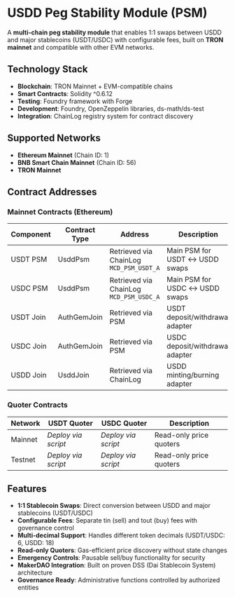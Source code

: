 # USDD Peg Stability Module (PSM)

A **multi-chain peg stability module** that enables 1:1 swaps between USDD and major stablecoins (USDT/USDC) with configurable fees, built on **TRON mainnet** and compatible with other EVM networks.

## Technology Stack

- **Blockchain**: TRON Mainnet + EVM-compatible chains
- **Smart Contracts**: Solidity ^0.6.12
- **Testing**: Foundry framework with Forge
- **Development**: Foundry, OpenZeppelin libraries, ds-math/ds-test
- **Integration**: ChainLog registry system for contract discovery

## Supported Networks

- **Ethereum Mainnet** (Chain ID: 1)
- **BNB Smart Chain Mainnet** (Chain ID: 56)
- **TRON Mainnet**

## Contract Addresses

### Mainnet Contracts (Ethereum)

| Component | Contract Type | Address | Description |
|-----------|---------------|---------|-------------|
| USDT PSM | UsddPsm | Retrieved via ChainLog `MCD_PSM_USDT_A` | Main PSM for USDT ↔ USDD swaps |
| USDC PSM | UsddPsm | Retrieved via ChainLog `MCD_PSM_USDC_A` | Main PSM for USDC ↔ USDD swaps |
| USDT Join | AuthGemJoin | Retrieved via PSM | USDT deposit/withdrawal adapter |
| USDC Join | AuthGemJoin | Retrieved via PSM | USDC deposit/withdrawal adapter |
| USDD Join | UsddJoin | Retrieved via ChainLog | USDD minting/burning adapter |

### Quoter Contracts

| Network | USDT Quoter | USDC Quoter | Description |
|---------|-------------|-------------|-------------|
| Mainnet | *Deploy via script* | *Deploy via script* | Read-only price quoters |
| Testnet | *Deploy via script* | *Deploy via script* | Read-only price quoters |

## Features

- **1:1 Stablecoin Swaps**: Direct conversion between USDD and major stablecoins (USDT/USDC)
- **Configurable Fees**: Separate tin (sell) and tout (buy) fees with governance control
- **Multi-decimal Support**: Handles different token decimals (USDT/USDC: 6, USDD: 18)
- **Read-only Quoters**: Gas-efficient price discovery without state changes
- **Emergency Controls**: Pausable sell/buy functionality for security
- **MakerDAO Integration**: Built on proven DSS (Dai Stablecoin System) architecture
- **Governance Ready**: Administrative functions controlled by authorized entities
